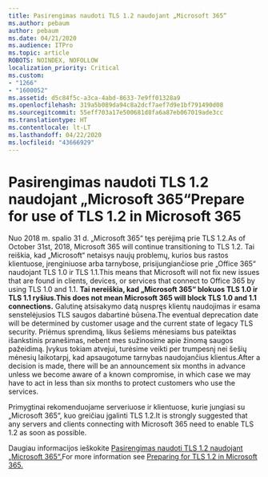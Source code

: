```yaml
---
title: Pasirengimas naudoti TLS 1.2 naudojant „Microsoft 365“
ms.author: pebaum
author: pebaum
ms.date: 04/21/2020
ms.audience: ITPro
ms.topic: article
ROBOTS: NOINDEX, NOFOLLOW
localization_priority: Critical
ms.custom:
- "1266"
- "1600052"
ms.assetid: d5c84f5c-a3ca-4abd-8633-7e9ff01328a9
ms.openlocfilehash: 319a5b089da94c8a2dcf7aef7d9e1bf791490d08
ms.sourcegitcommit: 55eff703a17e500681d8fa6a87eb067019ade3cc
ms.translationtype: HT
ms.contentlocale: lt-LT
ms.lasthandoff: 04/22/2020
ms.locfileid: "43666929"
---
```

# <a name="prepare-for-use-of-tls-12-in-microsoft-365"></a><span data-ttu-id="e7aef-102">Pasirengimas naudoti TLS 1.2 naudojant „Microsoft 365“</span><span class="sxs-lookup"><span data-stu-id="e7aef-102">Prepare for use of TLS 1.2 in Microsoft 365</span></span>

<span data-ttu-id="e7aef-103">Nuo 2018 m. spalio 31 d. „Microsoft 365“ tęs perėjimą prie TLS 1.2.</span><span class="sxs-lookup"><span data-stu-id="e7aef-103">As of October 31st, 2018, Microsoft 365 will continue transitioning to TLS 1.2.</span></span> <span data-ttu-id="e7aef-104">Tai reiškia, kad „Microsoft“ netaisys naujų problemų, kurios bus rastos klientuose, įrenginiuose arba tarnybose, prisijungiančiose prie „Office 365“ naudojant TLS 1.0 ir TLS 1.1.</span><span class="sxs-lookup"><span data-stu-id="e7aef-104">This means that Microsoft will not fix new issues that are found in clients, devices, or services that connect to Office 365 by using TLS 1.0 and 1.1.</span></span> <span data-ttu-id="e7aef-105">**Tai nereiškia, kad „Microsoft 365“ blokuos TLS 1.0 ir TLS 1.1 ryšius.**</span><span class="sxs-lookup"><span data-stu-id="e7aef-105">**This does not mean Microsoft 365 will block TLS 1.0 and 1.1 connections.**</span></span> <span data-ttu-id="e7aef-106">Galutinę atsisakymo datą nuspręs klientų naudojimas ir esama senstelėjusios TLS saugos dabartinė būsena.</span><span class="sxs-lookup"><span data-stu-id="e7aef-106">The eventual deprecation date will be determined by customer usage and the current state of legacy TLS security.</span></span> <span data-ttu-id="e7aef-107">Priėmus sprendimą, likus šešiems mėnesiams bus pateiktas išankstinis pranešimas, nebent mes sužinosime apie žinomą saugos pažeidimą. Įvykus tokiam atvejui, turėsime veikti per trumpesnį nei šešių mėnesių laikotarpį, kad apsaugotume tarnybas naudojančius klientus.</span><span class="sxs-lookup"><span data-stu-id="e7aef-107">After a decision is made, there will be an announcement six months in advance unless we become aware of a known compromise, in which case we may have to act in less than six months to protect customers who use the services.</span></span>
  
<span data-ttu-id="e7aef-108">Primygtinai rekomenduojame serveriuose ir klientuose, kurie jungiasi su „Microsoft 365“, kuo greičiau įgalinti TLS 1.2.</span><span class="sxs-lookup"><span data-stu-id="e7aef-108">It is strongly suggested that any servers and clients connecting with Microsoft 365 need to enable TLS 1.2 as soon as possible.</span></span>
  
<span data-ttu-id="e7aef-109">Daugiau informacijos ieškokite [Pasirengimas naudoti TLS 1.2 naudojant „Microsoft 365“.](https://support.microsoft.com/help/4057306/preparing-for-tls-1-2-in-office-365)</span><span class="sxs-lookup"><span data-stu-id="e7aef-109">For more information see [Preparing for TLS 1.2 in Microsoft 365.](https://support.microsoft.com/help/4057306/preparing-for-tls-1-2-in-office-365)</span></span>
  